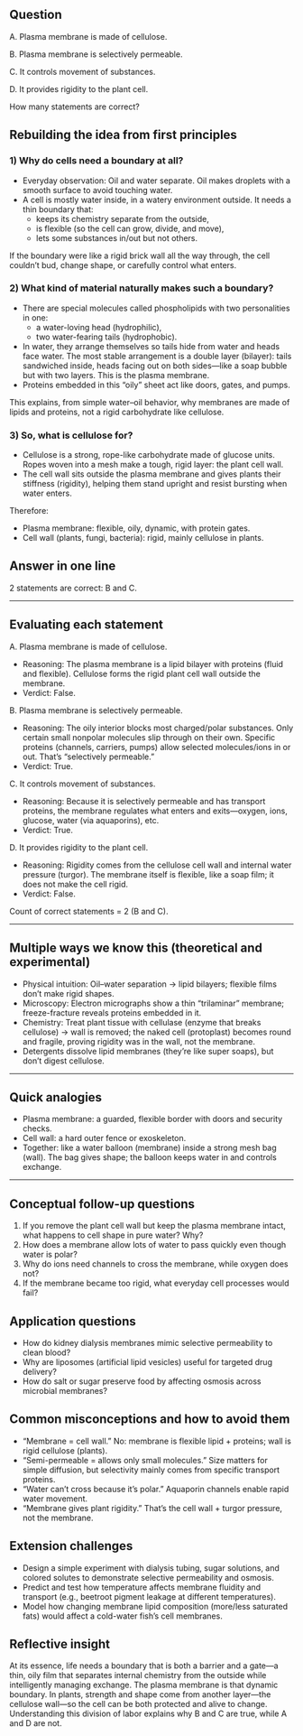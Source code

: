 ## Question
A. Plasma membrane is made of cellulose.

B. Plasma membrane is selectively permeable.

C. It controls movement of substances.

D. It provides rigidity to the plant cell.

How many statements are correct?


## Rebuilding the idea from first principles

### 1) Why do cells need a boundary at all?
- Everyday observation: Oil and water separate. Oil makes droplets with a smooth surface to avoid touching water.
- A cell is mostly water inside, in a watery environment outside. It needs a thin boundary that:
  - keeps its chemistry separate from the outside,
  - is flexible (so the cell can grow, divide, and move),
  - lets some substances in/out but not others.

If the boundary were like a rigid brick wall all the way through, the cell couldn’t bud, change shape, or carefully control what enters.

### 2) What kind of material naturally makes such a boundary?
- There are special molecules called phospholipids with two personalities in one:
  - a water-loving head (hydrophilic),
  - two water-fearing tails (hydrophobic).
- In water, they arrange themselves so tails hide from water and heads face water. The most stable arrangement is a double layer (bilayer): tails sandwiched inside, heads facing out on both sides—like a soap bubble but with two layers. This is the plasma membrane.
- Proteins embedded in this “oily” sheet act like doors, gates, and pumps.

This explains, from simple water–oil behavior, why membranes are made of lipids and proteins, not a rigid carbohydrate like cellulose.

### 3) So, what is cellulose for?
- Cellulose is a strong, rope-like carbohydrate made of glucose units. Ropes woven into a mesh make a tough, rigid layer: the plant cell wall.
- The cell wall sits outside the plasma membrane and gives plants their stiffness (rigidity), helping them stand upright and resist bursting when water enters.

Therefore:
- Plasma membrane: flexible, oily, dynamic, with protein gates.
- Cell wall (plants, fungi, bacteria): rigid, mainly cellulose in plants.

## Answer in one line
2 statements are correct: B and C.

---

## Evaluating each statement

A. Plasma membrane is made of cellulose.  
- Reasoning: The plasma membrane is a lipid bilayer with proteins (fluid and flexible). Cellulose forms the rigid plant cell wall outside the membrane.  
- Verdict: False.

B. Plasma membrane is selectively permeable.  
- Reasoning: The oily interior blocks most charged/polar substances. Only certain small nonpolar molecules slip through on their own. Specific proteins (channels, carriers, pumps) allow selected molecules/ions in or out. That’s “selectively permeable.”  
- Verdict: True.

C. It controls movement of substances.  
- Reasoning: Because it is selectively permeable and has transport proteins, the membrane regulates what enters and exits—oxygen, ions, glucose, water (via aquaporins), etc.  
- Verdict: True.

D. It provides rigidity to the plant cell.  
- Reasoning: Rigidity comes from the cellulose cell wall and internal water pressure (turgor). The membrane itself is flexible, like a soap film; it does not make the cell rigid.  
- Verdict: False.

Count of correct statements = 2 (B and C).

---

## Multiple ways we know this (theoretical and experimental)

- Physical intuition: Oil–water separation → lipid bilayers; flexible films don’t make rigid shapes.
- Microscopy: Electron micrographs show a thin “trilaminar” membrane; freeze-fracture reveals proteins embedded in it.
- Chemistry: Treat plant tissue with cellulase (enzyme that breaks cellulose) → wall is removed; the naked cell (protoplast) becomes round and fragile, proving rigidity was in the wall, not the membrane.
- Detergents dissolve lipid membranes (they’re like super soaps), but don’t digest cellulose.

---

## Quick analogies

- Plasma membrane: a guarded, flexible border with doors and security checks.
- Cell wall: a hard outer fence or exoskeleton.
- Together: like a water balloon (membrane) inside a strong mesh bag (wall). The bag gives shape; the balloon keeps water in and controls exchange.

---

## Conceptual follow-up questions
1. If you remove the plant cell wall but keep the plasma membrane intact, what happens to cell shape in pure water? Why?
2. How does a membrane allow lots of water to pass quickly even though water is polar?
3. Why do ions need channels to cross the membrane, while oxygen does not?
4. If the membrane became too rigid, what everyday cell processes would fail?

## Application questions
- How do kidney dialysis membranes mimic selective permeability to clean blood?
- Why are liposomes (artificial lipid vesicles) useful for targeted drug delivery?
- How do salt or sugar preserve food by affecting osmosis across microbial membranes?

## Common misconceptions and how to avoid them
- “Membrane = cell wall.” No: membrane is flexible lipid + proteins; wall is rigid cellulose (plants).
- “Semi-permeable = allows only small molecules.” Size matters for simple diffusion, but selectivity mainly comes from specific transport proteins.
- “Water can’t cross because it’s polar.” Aquaporin channels enable rapid water movement.
- “Membrane gives plant rigidity.” That’s the cell wall + turgor pressure, not the membrane.

## Extension challenges
- Design a simple experiment with dialysis tubing, sugar solutions, and colored solutes to demonstrate selective permeability and osmosis.
- Predict and test how temperature affects membrane fluidity and transport (e.g., beetroot pigment leakage at different temperatures).
- Model how changing membrane lipid composition (more/less saturated fats) would affect a cold-water fish’s cell membranes.

## Reflective insight
At its essence, life needs a boundary that is both a barrier and a gate—a thin, oily film that separates internal chemistry from the outside while intelligently managing exchange. The plasma membrane is that dynamic boundary. In plants, strength and shape come from another layer—the cellulose wall—so the cell can be both protected and alive to change. Understanding this division of labor explains why B and C are true, while A and D are not.